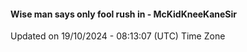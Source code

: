 #### Wise man says only fool rush in - McKidKneeKaneSir
Updated on 19/10/2024 - 08:13:07 (UTC) Time Zone

